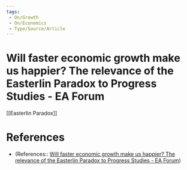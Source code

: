 ```yaml
---
tags:
 - On/Growth
 - On/Economics
 - Type/Source/Article
---
```


# Will faster economic growth make us happier? The relevance of the Easterlin Paradox to Progress Studies - EA Forum

[[Easterlin Paradox]]
# References
- (References:: [Will faster economic growth make us happier? The relevance of the Easterlin Paradox to Progress Studies - EA Forum](https://forum.effectivealtruism.org/posts/gCDsAj3K5gcZvGgbg/will-faster-economic-growth-make-us-happier-the-relevance-of?utm_source=EA+Forum+Digest&utm_campaign=a5cf5c98b1-EMAIL_CAMPAIGN_2022_06_29_06_21&utm_medium=email&utm_term=0_7457c7ff3e-a5cf5c98b1-319041987))
